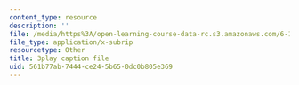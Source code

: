 ```yaml
---
content_type: resource
description: ''
file: /media/https%3A/open-learning-course-data-rc.s3.amazonaws.com/6-172-performance-engineering-of-software-systems-fall-2018/561b77ab7444ce245b650dc0b805e369_xwE568oVQ1Y.srt
file_type: application/x-subrip
resourcetype: Other
title: 3play caption file
uid: 561b77ab-7444-ce24-5b65-0dc0b805e369
---
```


